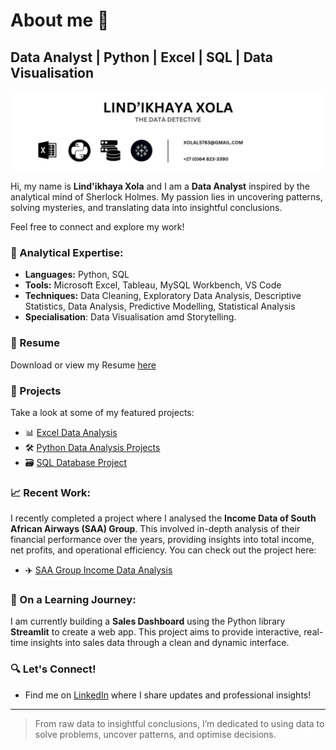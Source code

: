 # About me 🎩

## Data Analyst | Python | Excel | SQL | Data Visualisation 

<p align="center">
<img src="20241006_025152_0000.png">
</p>

Hi, my name is **Lind'ikhaya Xola** and I am a **Data Analyst** inspired by the analytical mind of Sherlock Holmes. My passion lies in uncovering patterns, solving mysteries, and translating data into insightful conclusions.

Feel free to connect and explore my work!

### 🧠 Analytical Expertise:
- **Languages:** Python, SQL
- **Tools:** Microsoft Excel, Tableau, MySQL Workbench, VS Code
- **Techniques:** Data Cleaning, Exploratory Data Analysis, Descriptive Statistics, Data Analysis, Predictive Modelling, Statistical Analysis
- **Specialisation**: Data Visualisation amd Storytelling.

### 📃 Resume
Download or view my Resume [here](https://github.com/Xola-lab/Xola-lab/blob/main/Lind'ikhaya%20Xola%20Resume%201.pdf)

### 📂 Projects
Take a look at some of my featured projects:

- 📊 [Excel Data Analysis](https://github.com/Xola-lab/Excel-Data-Analysis)  
- 🛠️ [Python Data Analysis Projects](https://github.com/Xola-lab/oibsip_taskno)
- 🗃️ [SQL Database Project](https://github.com/Xola-lab/SQL-Database-Project)

### 📈 Recent Work:
I recently completed a project where I analysed the **Income Data of South African Airways (SAA) Group**. This involved in-depth analysis of their financial performance over the years, providing insights into total income, net profits, and operational efficiency. You can check out the project here:

- ✈️ [SAA Group Income Data Analysis](https://github.com/Xola-lab/Excel-Analysis-of-SAA-Group)

### 🌱 On a Learning Journey:
I am currently building a **Sales Dashboard** using the Python library **Streamlit** to create a web app. This project aims to provide interactive, real-time insights into sales data through a clean and dynamic interface.

### 🔍 Let's Connect!
- Find me on [LinkedIn](https://www.linkedin.com/in/lind-ikhaya-xola-a536b41b6) where I share updates and professional insights!
---

> From raw data to insightful conclusions, I’m dedicated to using data to solve problems, uncover patterns, and optimise decisions.
